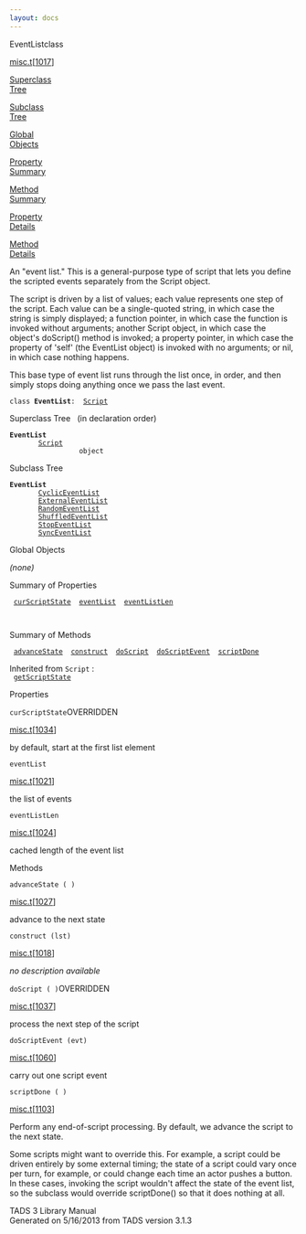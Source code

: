 ```yaml
---
layout: docs
---
```

<span class="title">EventList</span><span class="type">class</span>

[misc.t](../file/misc.t.html)\[[1017](../source/misc.t.html#1017)\]

[Superclass  
Tree](#_SuperClassTree_)

[Subclass  
Tree](#_SubClassTree_)

[Global  
Objects](#_ObjectSummary_)

[Property  
Summary](#_PropSummary_)

[Method  
Summary](#_MethodSummary_)

[Property  
Details](#_Properties_)

[Method  
Details](#_Methods_)

<div class="fdesc">

An "event list." This is a general-purpose type of script that lets you
define the scripted events separately from the Script object.

The script is driven by a list of values; each value represents one step
of the script. Each value can be a single-quoted string, in which case
the string is simply displayed; a function pointer, in which case the
function is invoked without arguments; another Script object, in which
case the object's doScript() method is invoked; a property pointer, in
which case the property of 'self' (the EventList object) is invoked with
no arguments; or nil, in which case nothing happens.

This base type of event list runs through the list once, in order, and
then simply stops doing anything once we pass the last event.

`class `**`EventList`**` :   `[`Script`](../object/Script.html)

</div>

<span id="_SuperClassTree_"></span>

<div class="mjhd">

<span class="hdln">Superclass Tree</span>   (in declaration order)

</div>

**`EventList`**  
`         `[`Script`](../object/Script.html)  
`                 object`  
<span id="_SubClassTree_"></span>

<div class="mjhd">

<span class="hdln">Subclass Tree</span>  

</div>

**`EventList`**  
`         `[`CyclicEventList`](../object/CyclicEventList.html)  
`         `[`ExternalEventList`](../object/ExternalEventList.html)  
`         `[`RandomEventList`](../object/RandomEventList.html)  
`         `[`ShuffledEventList`](../object/ShuffledEventList.html)  
`         `[`StopEventList`](../object/StopEventList.html)  
`         `[`SyncEventList`](../object/SyncEventList.html)  
<span id="_ObjectSummary_"></span>

<div class="mjhd">

<span class="hdln">Global Objects</span>  

</div>

*(none)* <span id="_PropSummary_"></span>

<div class="mjhd">

<span class="hdln">Summary of Properties</span>  

</div>

` `[`curScriptState`](#curScriptState)`  `[`eventList`](#eventList)`  `[`eventListLen`](#eventListLen)`  `

` `

<span id="_MethodSummary_"></span>

<div class="mjhd">

<span class="hdln">Summary of Methods</span>  

</div>

` `[`advanceState`](#advanceState)`  `[`construct`](#construct)`  `[`doScript`](#doScript)`  `[`doScriptEvent`](#doScriptEvent)`  `[`scriptDone`](#scriptDone)`  `

Inherited from `Script` :  
` `[`getScriptState`](../object/Script.html#getScriptState)`  `

<span id="_Properties_"></span>

<div class="mjhd">

<span class="hdln">Properties</span>  

</div>

<span id="curScriptState"></span>

`curScriptState`<span class="rem">OVERRIDDEN</span>

[misc.t](../file/misc.t.html)\[[1034](../source/misc.t.html#1034)\]

<div class="desc">

by default, start at the first list element

</div>

<span id="eventList"></span>

`eventList`

[misc.t](../file/misc.t.html)\[[1021](../source/misc.t.html#1021)\]

<div class="desc">

the list of events

</div>

<span id="eventListLen"></span>

`eventListLen`

[misc.t](../file/misc.t.html)\[[1024](../source/misc.t.html#1024)\]

<div class="desc">

cached length of the event list

</div>

<span id="_Methods_"></span>

<div class="mjhd">

<span class="hdln">Methods</span>  

</div>

<span id="advanceState"></span>

`advanceState ( )`

[misc.t](../file/misc.t.html)\[[1027](../source/misc.t.html#1027)\]

<div class="desc">

advance to the next state

</div>

<span id="construct"></span>

`construct (lst)`

[misc.t](../file/misc.t.html)\[[1018](../source/misc.t.html#1018)\]

<div class="desc">

*no description available*

</div>

<span id="doScript"></span>

`doScript ( )`<span class="rem">OVERRIDDEN</span>

[misc.t](../file/misc.t.html)\[[1037](../source/misc.t.html#1037)\]

<div class="desc">

process the next step of the script

</div>

<span id="doScriptEvent"></span>

`doScriptEvent (evt)`

[misc.t](../file/misc.t.html)\[[1060](../source/misc.t.html#1060)\]

<div class="desc">

carry out one script event

</div>

<span id="scriptDone"></span>

`scriptDone ( )`

[misc.t](../file/misc.t.html)\[[1103](../source/misc.t.html#1103)\]

<div class="desc">

Perform any end-of-script processing. By default, we advance the script
to the next state.

Some scripts might want to override this. For example, a script could be
driven entirely by some external timing; the state of a script could
vary once per turn, for example, or could change each time an actor
pushes a button. In these cases, invoking the script wouldn't affect the
state of the event list, so the subclass would override scriptDone() so
that it does nothing at all.

</div>

<div class="ftr">

TADS 3 Library Manual  
Generated on 5/16/2013 from TADS version 3.1.3

</div>
